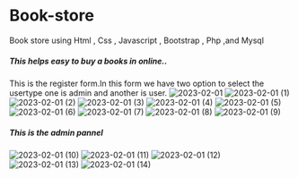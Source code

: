 # Book-store
Book store using Html , Css ,  Javascript , Bootstrap , Php ,and  Mysql
##### This helps easy to buy a books in online..
This is the register form.In this form we have two option to select the usertype one is admin and another is user.
![2023-02-01](https://user-images.githubusercontent.com/113529125/215982438-83d56bf3-5434-4f98-8aa0-b3c6323b87bd.png)
![2023-02-01 (1)](https://user-images.githubusercontent.com/113529125/215981265-4e3b3b93-657b-4517-90c6-4b3b600363b9.png)
![2023-02-01 (2)](https://user-images.githubusercontent.com/113529125/215981654-3060e1d4-0b10-4e6d-b980-46b89a861596.png)
![2023-02-01 (3)](https://user-images.githubusercontent.com/113529125/215981694-d9d26f01-7dac-4867-8a6e-422b5bb954d5.png)
![2023-02-01 (4)](https://user-images.githubusercontent.com/113529125/215981706-748277e8-41ca-4043-bd84-f6d6459a73c2.png)
![2023-02-01 (5)](https://user-images.githubusercontent.com/113529125/215981812-1539afa1-1ff1-4f4f-9820-4ef23bbede60.png)
![2023-02-01 (6)](https://user-images.githubusercontent.com/113529125/215981912-d58bf5ee-8e6c-4087-91b8-015fe1640c3e.png)
![2023-02-01 (7)](https://user-images.githubusercontent.com/113529125/215981964-6708c579-6f44-4cae-8180-843a6973b641.png)
![2023-02-01 (8)](https://user-images.githubusercontent.com/113529125/215982042-85e0f08b-bee2-4501-bbf5-190803f85c93.png)
![2023-02-01 (9)](https://user-images.githubusercontent.com/113529125/215982096-f24bac14-ba1b-4a7c-a169-178bfc499363.png)
##### This is the admin pannel
![2023-02-01 (10)](https://user-images.githubusercontent.com/113529125/215982314-4171f824-4db8-41de-88f7-d615762fe6d4.png)
![2023-02-01 (11)](https://user-images.githubusercontent.com/113529125/215982355-04130032-d9a5-45f2-953a-059244339fdb.png)
![2023-02-01 (12)](https://user-images.githubusercontent.com/113529125/215982385-6424c33d-b7e2-4c1d-bf2c-dce005addebf.png)
![2023-02-01 (13)](https://user-images.githubusercontent.com/113529125/215982398-88d81204-08ea-4eed-b687-0615c847fd76.png)
![2023-02-01 (14)](https://user-images.githubusercontent.com/113529125/215982421-a8b738f9-fec4-4dc4-a670-21ea2b337452.png)

